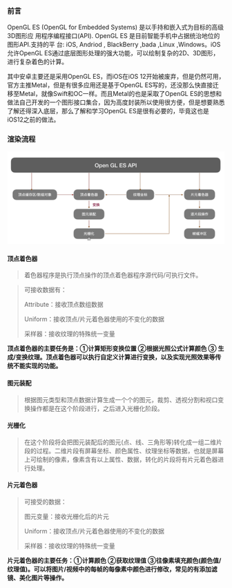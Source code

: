 ### 前言

OpenGL ES (OpenGL for Embedded Systems) 是以手持和嵌入式为目标的高级3D图形应
用程序编程接口(API). OpenGL ES 是⽬前智能手机中占据统治地位的图形API.⽀持的平
台: iOS, Andriod , BlackBerry ,bada ,Linux ,Windows。iOS 允许OpenGL ES通过底层图形处理的强大功能，可以绘制复杂的2D、3D图形，进行复杂着色的计算。

其中安卓主要还是采用OpenGL ES，而iOS在iOS 12开始被废弃，但是仍然可用，官方主推Metal，但是有很多应用还是基于OpenGL ES写的，还没那么快直接迁移至Metal，就像Swift和OC一样。而且Metal的也是采取了OpenGL ES的思想和做法自己开发的一个图形接口集合，因为高度封装所以使用很方便，但是想要熟悉了解还得深入底层，那么了解和学习OpenGL ES是很有必要的，毕竟这也是iOS12之前的做法。



### 渲染流程

![渲染流程图](https://github.com/oymuzi/OpenGLDocs/raw/master/Resources/OpenGL%20ES%E5%9B%BE%E5%BD%A2%E7%AE%A1%E7%BA%BF.png)

#### 顶点着色器

> 着色器程序是执行顶点操作的顶点着色器程序源代码/可执行文件。

> 可接收数据有：
>
> Attribute：接收顶点数组数据
>
> Uniform：接收顶点/片元着色器使用的不变化的数据
>
> 采样器：接收纹理的特殊统一变量



**顶点着色器的主要任务是：①计算矩形变换位置  ②根据光照公式计算颜色  ③ 生成/变换纹理。顶点着色器可以执行自定义计算进行变换，以及实现光照效果等传统不能实现的功能。**



#### 图元装配

> 根据图元类型和顶点数据计算生成一个个的图元，裁剪、透视分割和视口变换操作都是在这个阶段进行，之后进入光栅化阶段。



#### 光栅化

> 在这个阶段将会把图元装配后的图元(点、线、三角形等)转化成一组二维片段的过程。二维片段有屏幕坐标、颜色属性、纹理坐标等数据，也就是屏幕上可绘制的像素，像素含有以上属性、数据，转化的片段将有片元着色器进行处理。



#### 片元着色器

> 可接受的数据：
>
> 图元变量：接收光栅化后的片元
>
> Uniform：接收顶点/片元着色器使用的不变化的数据
>
> 采样器：接收纹理的特殊统一变量



**片元着色器的主要任务：①计算颜色  ②获取纹理值  ③往像素填充颜色(颜色值/纹理值)。可以将图片/视频中的每帧的每像素中颜色进行修改，常见的有添加滤镜、美化图片等操作。**

